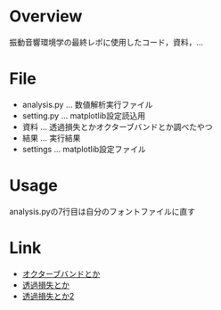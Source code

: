 # Overview

振動音響環境学の最終レポに使用したコード，資料，...

# File

* analysis.py ... 数値解析実行ファイル
* setting.py ... matplotlib設定読込用
* 資料 ... 透過損失とかオクターブバンドとか調べたやつ
* 結果 ... 実行結果
* settings ... matplotlib設定ファイル

# Usage

analysis.pyの7行目は自分のフォントファイルに直す

# Link

* [オクターブバンドとか](https://www.cradle.co.jp/tec/column07/028.html)
* [透過損失とか](http://old.acoust.ias.sci.waseda.ac.jp/publications/koyasu/k22.pdf)
* [透過損失とか2](http://old.acoust.ias.sci.waseda.ac.jp/publications/koyasu/k9.pdf)